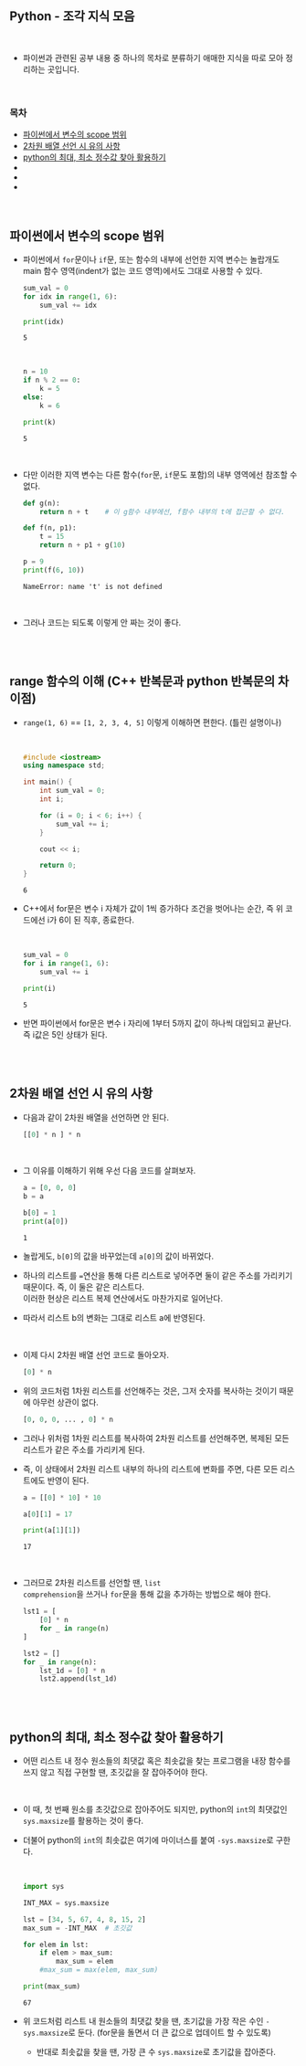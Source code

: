 ## Python - 조각 지식 모음

<br/>

- 파이썬과 관련된 공부 내용 중 하나의 목차로 분류하기 애매한 지식을 따로 모아 정리하는 곳입니다.

<br/>

### 목차

- <a href="https://github.com/SangYoonLee1231/TIL/blob/main/Python/python_piece_info.md#%ED%8C%8C%EC%9D%B4%EC%8D%AC%EC%97%90%EC%84%9C-%EB%B3%80%EC%88%98%EC%9D%98-scope-%EB%B2%94%EC%9C%84">파이썬에서 변수의 scope 범위</a>
- <a href="https://github.com/SangYoonLee1231/TIL/blob/main/Python/python_piece_info.md#2%EC%B0%A8%EC%9B%90-%EB%B0%B0%EC%97%B4-%EC%84%A0%EC%96%B8-%EC%8B%9C-%EC%9C%A0%EC%9D%98-%EC%82%AC%ED%95%AD">2차원 배열 선언 시 유의 사항</a>
- <a href="https://github.com/SangYoonLee1231/TIL/blob/main/Python/python_piece_info.md#python%EC%9D%98-%EC%B5%9C%EB%8C%80-%EC%B5%9C%EC%86%8C-%EC%A0%95%EC%88%98%EA%B0%92-%EC%B0%BE%EC%95%84-%ED%99%9C%EC%9A%A9%ED%95%98%EA%B8%B0">python의 최대, 최소 정수값 찾아 활용하기</a>
- <a href=""></a>
- <a href=""></a>
- <a href=""></a>

<br/>

## 파이썬에서 변수의 scope 범위

- 파이썬에서 <code>for</code>문이나 <code>if</code>문, 또는 함수의 내부에 선언한 지역 변수는 놀랍개도 main 함수 영역(indent가 없는 코드 영역)에서도 그대로 사용할 수 있다.

  ```python
  sum_val = 0
  for idx in range(1, 6):
      sum_val += idx

  print(idx)
  ```

  ```
  5
  ```

    <br/>

  ```python
  n = 10
  if n % 2 == 0:
      k = 5
  else:
      k = 6

  print(k)
  ```

  ```
  5
  ```

<br/>

- 다만 이러한 지역 변수는 다른 함수(<code>for</code>문, <code>if</code>문도 포함)의 내부 영역에선 참조할 수 없다.

  ```python
  def g(n):
      return n + t    # 이 g함수 내부에선, f함수 내부의 t에 접근할 수 없다.

  def f(n, p1):
      t = 15
      return n + p1 + g(10)

  p = 9
  print(f(6, 10))
  ```

  ```
  NameError: name 't' is not defined
  ```

<br/>

- 그러나 코드는 되도록 이렇게 안 짜는 것이 좋다.

<br/><br/>

## range 함수의 이해 (C++ 반복문과 python 반복문의 차이점)

- <code>range(1, 6)</code> == <code>[1, 2, 3, 4, 5]</code> 이렇게 이해하면 편한다. (틀린 설명이나)

    <br/>

  ```c++
  #include <iostream>
  using namespace std;

  int main() {
      int sum_val = 0;
      int i;

      for (i = 0; i < 6; i++) {
          sum_val += i;
      }

      cout << i;

      return 0;
  }
  ```

  ```
  6
  ```

- C++에서 for문은 변수 i 자체가 값이 1씩 증가하다 조건을 벗어나는 순간, 즉 위 코드에선 i가 6이 된 직후, 종료한다.

    <br/>

  ```python
  sum_val = 0
  for i in range(1, 6):
      sum_val += i

  print(i)
  ```

  ```
  5
  ```

- 반면 파이썬에서 for문은 변수 i 자리에 1부터 5까지 값이 하나씩 대입되고 끝난다. 즉 i값은 5인 상태가 된다.

<br/><br/>

## 2차원 배열 선언 시 유의 사항

- 다음과 같이 2차원 배열을 선언하면 안 된다.

  ```python
  [[0] * n ] * n
  ```

<br/>

- 그 이유를 이해하기 위해 우선 다음 코드를 살펴보자.

  ```python
  a = [0, 0, 0]
  b = a

  b[0] = 1
  print(a[0])
  ```

  ```
  1
  ```

- 놀랍게도, <code>b[0]</code>의 값을 바꾸었는데 <code>a[0]</code>의 값이 바뀌었다.

- 하나의 리스트를 <code>=</code>연산을 통해 다른 리스트로 넣어주면 둘이 같은 주소를 가리키기 때문이다. 즉, 이 둘은 같은 리스트다.  
  이러한 현상은 리스트 복제 연산에서도 마찬가지로 일어난다.

- 따라서 리스트 b의 변화는 그대로 리스트 a에 반영된다.

<br/>

- 이제 다시 2차원 배열 선언 코드로 돌아오자.

  ```python
  [0] * n
  ```

- 위의 코드처럼 1차원 리스트를 선언해주는 것은, 그저 숫자를 복사하는 것이기 때문에 아무런 상관이 없다.

  ```python
  [0, 0, 0, ... , 0] * n
  ```

- 그러나 위처럼 1차원 리스트를 복사하여 2차원 리스트를 선언해주면, 복제된 모든 리스트가 같은 주소를 가리키게 된다.

- 즉, 이 상태에서 2차원 리스트 내부의 하나의 리스트에 변화를 주면, 다른 모든 리스트에도 반영이 된다.

  ```python
  a = [[0] * 10] * 10

  a[0][1] = 17

  print(a[1][1])
  ```

  ```
  17
  ```

<br/>

- 그러므로 2차원 리스트를 선언할 땐, <code>list comprehension</code>을 쓰거나 <code>for</code>문을 통해 값을 추가하는 방법으로 해야 한다.

  ```python
  lst1 = [
      [0] * n
      for _ in range(n)
  ]

  lst2 = []
  for _ in range(n):
      lst_1d = [0] * n
      lst2.append(lst_1d)
  ```

<br/><br/>

## python의 최대, 최소 정수값 찾아 활용하기

- 어떤 리스트 내 정수 원소들의 최댓값 혹은 최솟값을 찾는 프로그램을 내장 함수를 쓰지 않고 직접 구현할 땐, 초깃값을 잘 잡아주어야 한다.

<br/>

- 이 때, 첫 번째 원소를 초갓값으로 잡아주어도 되지만, python의 <code>int</code>의 최댓값인 <code>sys.maxsize</code>를 활용하는 것이 좋다.

- 더불어 python의 <code>int</code>의 최솟값은 여기에 마이너스를 붙여 <code>-sys.maxsize</code>로 구한다.

    <br/>

  ```python
  import sys

  INT_MAX = sys.maxsize

  lst = [34, 5, 67, 4, 8, 15, 2]
  max_sum = -INT_MAX  # 초깃값

  for elem in lst:
      if elem > max_sum:
          max_sum = elem
      #max_sum = max(elem, max_sum)

  print(max_sum)
  ```

  ```
  67
  ```

* 위 코드처럼 리스트 내 원소들의 최댓값 찾을 땐, 초기값을 가장 작은 수인 <code>-sys.maxsize</code>로 둔다. (for문을 돌면서 더 큰 값으로 업데이트 할 수 있도록)

  - 반대로 최솟값을 찾을 땐, 가장 큰 수 <code>sys.maxsize</code>로 초기값을 잡아준다.
